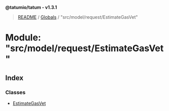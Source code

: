 **@tatumio/tatum - v1.3.1**

> [README](../README.md) / [Globals](../globals.md) / "src/model/request/EstimateGasVet"

# Module: "src/model/request/EstimateGasVet"

## Index

### Classes

* [EstimateGasVet](../classes/_src_model_request_estimategasvet_.estimategasvet.md)
